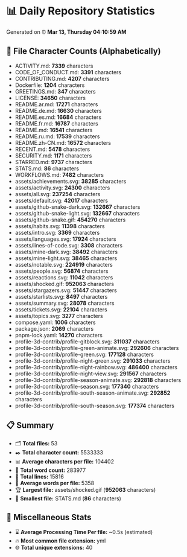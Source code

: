 # 📊 Daily Repository Statistics
Generated on ⏰ **Mar 13, Thursday 04:10:59 AM**

## 📂 File Character Counts (Alphabetically)
- ACTIVITY.md: **7339** characters
- CODE_OF_CONDUCT.md: **3391** characters
- CONTRIBUTING.md: **4207** characters
- Dockerfile: **1204** characters
- GREETINGS.md: **347** characters
- LICENSE: **34650** characters
- README.ar.md: **17271** characters
- README.de.md: **16630** characters
- README.es.md: **16684** characters
- README.fr.md: **16787** characters
- README.md: **16541** characters
- README.ru.md: **17539** characters
- README.zh-CN.md: **16572** characters
- RECENT.md: **5478** characters
- SECURITY.md: **1171** characters
- STARRED.md: **9737** characters
- STATS.md: **86** characters
- WORKFLOWS.md: **7482** characters
- assets/achievements.svg: **38285** characters
- assets/activity.svg: **24300** characters
- assets/all.svg: **237254** characters
- assets/default.svg: **42017** characters
- assets/github-snake-dark.svg: **132667** characters
- assets/github-snake-light.svg: **132667** characters
- assets/github-snake.gif: **454270** characters
- assets/habits.svg: **11398** characters
- assets/intro.svg: **3369** characters
- assets/languages.svg: **17924** characters
- assets/lines-of-code.svg: **3308** characters
- assets/mine-dark.svg: **38492** characters
- assets/mine-light.svg: **38465** characters
- assets/notable.svg: **224919** characters
- assets/people.svg: **56874** characters
- assets/reactions.svg: **11042** characters
- assets/shocked.gif: **952063** characters
- assets/stargazers.svg: **51447** characters
- assets/starlists.svg: **8497** characters
- assets/summary.svg: **28078** characters
- assets/tickets.svg: **22104** characters
- assets/topics.svg: **3277** characters
- compose.yaml: **1006** characters
- package.json: **2069** characters
- pnpm-lock.yaml: **14270** characters
- profile-3d-contrib/profile-gitblock.svg: **311037** characters
- profile-3d-contrib/profile-green-animate.svg: **292606** characters
- profile-3d-contrib/profile-green.svg: **177128** characters
- profile-3d-contrib/profile-night-green.svg: **291033** characters
- profile-3d-contrib/profile-night-rainbow.svg: **486400** characters
- profile-3d-contrib/profile-night-view.svg: **291567** characters
- profile-3d-contrib/profile-season-animate.svg: **292818** characters
- profile-3d-contrib/profile-season.svg: **177340** characters
- profile-3d-contrib/profile-south-season-animate.svg: **292852** characters
- profile-3d-contrib/profile-south-season.svg: **177374** characters

## 📋 Summary
- 🗂️ **Total files:** 53
- ✒️ **Total character count:** 5533333
- 📊 **Average characters per file:** 104402
- 📝 **Total word count:** 283977
- 🧾 **Total lines:** 15816
- 📐 **Average words per file:** 5358
- 🏆 **Largest file:** assets/shocked.gif (**952063** characters)
- 🥉 **Smallest file:** STATS.md (**86** characters)

## 🌟 Miscellaneous Stats
- ⌛ **Average Processing Time Per file:** ~0.5s (estimated)
- 🔥 **Most common file extension:** yml
- 🌐 **Total unique extensions:** 40
